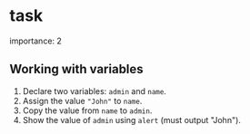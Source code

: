 # task

importance: 2

## Working with variables

1. Declare two variables: `admin` and `name`.
2. Assign the value `"John"` to `name`.
3. Copy the value from `name` to `admin`.
4. Show the value of `admin` using `alert` \(must output "John"\).

